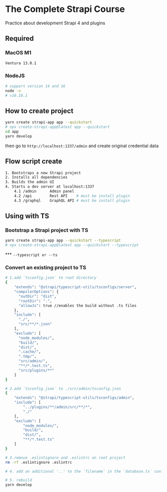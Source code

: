# The Complete Strapi Course

Practice about development Strapi 4 and plugins

## Required

### MacOS M1
```bash
Ventura 13.0.1
```
### NodeJS
```bash
# support version 14 and 16
node -v
# v16.18.1
```

## How to create project

```bash
yarn create strapi-app app --quickstart
# npx create-strapi-app@latest app --quickstart
cd app
yarn develop
```

then go to `http://localhost:1337/admin` and create original credential data

## Flow script create

```bash
1. Bootstraps a new Strapi project
2. Installs all dependencies
3. Builds the admin UI
4. Starts a dev server at localhost:1337
    4.1 /admin      Admin panel
    4.2 /api        Rest API    # must be install plugin
    4.3 /graphql    GraphQL API # must be install plugin
```

## Using with TS

### Bootstrap a Strapi project with TS
```bash
yarn create strapi-app app --quickstart --typescript
# npx create-strapi-app@latest app --quickstart --typescript
```
*** `--typescript or --ts`

### Convert an existing project to TS
```bash
# 1.add `tsconfig.json` to root directory
{
    "extends": "@strapi/typescript-utils/tsconfigs/server",
    "compilerOptions": {
      "outDir": "dist",
      "rootDir": ".",
      "allowJs": true //enables the build without .ts files
    },
    "include": [
      "./",
      "src/**/*.json"
    ],
    "exclude": [
      "node_modules/",
      "build/",
      "dist/",
      ".cache/",
      ".tmp/",
      "src/admin/",
      "**/*.test.ts",
      "src/plugins/**"
    ]
}
```

```bash
# 2.add `tsconfig.json` to ./src/admin/tsconfig.json
{
    "extends": "@strapi/typescript-utils/tsconfigs/admin",
    "include": [
        "../plugins/**/admin/src/**/*",
        "./"
    ],
    "exclude": [
        "node_modules/",
        "build/",
        "dist/",
        "**/*.test.ts"
    ]
}
```

```bash
# 3.remove .eslintignore and .eslintrc on root project
rm -rf .eslintignore .eslintrc
```

```bash
# 4. add an additional '..' to the `filename` in the `database.ts` configuration file `./config/database.ts`
```

```bash
# 5. rebuild
yarn develop
```